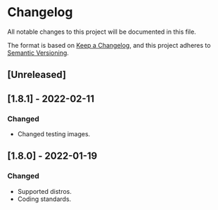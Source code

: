 # Changelog
All notable changes to this project will be documented in this file.

The format is based on [Keep a Changelog](https://keepachangelog.com/en/1.0.0/),
and this project adheres to [Semantic Versioning](https://semver.org/spec/v2.0.0.html).

## [Unreleased]

## [1.8.1] - 2022-02-11
### Changed
- Changed testing images.

## [1.8.0] - 2022-01-19
### Changed
- Supported distros.
- Coding standards.
